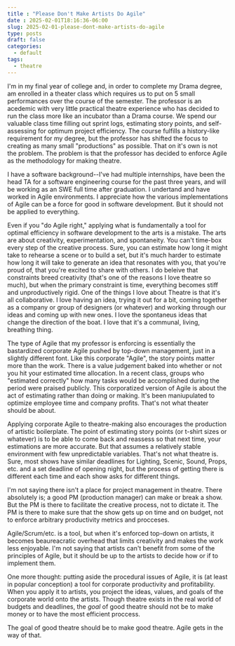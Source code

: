 ```yaml
---
title : "Please Don't Make Artists Do Agile"
date : 2025-02-01T18:16:36-06:00
slug: 2025-02-01-please-dont-make-artists-do-agile
type: posts
draft: false
categories:
  - default
tags:
  - theatre
---
```


I'm in my final year of college and, in order to complete my Drama degree, am enrolled in a theater class which requires us to put on 5 small performances over the course of the semester. The professor is an acedemic with very little practical theatre experience who has decided to run the class more like an incubator than a Drama course. We spend our valuable class time filling out sprint logs, estimating story points, and self-assessing for optimum project efficiency. The course fulfills a history-like requirement for my degree, but the professor has shifted the focus to creating as many small "productions" as possible. That on it's own is not the problem. The problem is that the professor has decided to enforce Agile as the methodology for making theatre.

I have a software background--I've had multiple internships, have been the head TA for a software engineering course for the past three years, and will be working as an SWE full time after graduation. I undertand and have worked in Agile environments. I appreciate how the various implementations of Agile can be a force for good in software development. But it should not be applied to everything.

Even if you "do Agile right," applying what is fundamentally a tool for optimal efficiency in software development to the arts is a mistake. The arts are about creativity, experimentation, and spontaneity. You can't time-box every step of the creative process. Sure, you can estimate how long it might take to rehearse a scene or to build a set, but it's much harder to estimate how long it will take to generate an idea that resonates with you, that you're proud of, that you're excited to share with others. I do beleive that constraints breed creativity (that's one of the reasons I love theatre so much), but when the primary constraint is time, everything becomes stiff and unproductively rigid. One of the things I love about Theatre is that it's all collaborative. I love having an idea, trying it out for a bit, coming together as a company or group of designers (or whatever) and working through our ideas and coming up with new ones. I love the spontaneus ideas that change the direction of the boat. I love that it's a communal, living, breathing thing.

The type of Agile that my professor is enforcing is essentially the bastardized corporate Agile pushed by top-down management, just in a slightly different font. Like this corporate "Agile", the story points matter more than the work. There is a value judgement baked into whether or not you hit your estimated time allocation. In a recent class, groups who "estimated correctly" how many tasks would be accomplished during the period were praised publicly. This corporatized version of Agile is about the act of estimating rather than doing or making. It's been maniupulated to optimize employee time and company profits. That's not what theater should be about.

Applying corporate Agile to theatre-making also encourages the production of artistic boilerplate. The point of estimating story points (or t-shirt sizes or whatever) is to be able to come back and reassess so that next time, your estimations are more accurate. But that assumes a relatively stable environment with few unpredictable variables. That's not what theatre is. Sure, most shows have similar deadlines for Lighting, Scenic, Sound, Props, etc. and a set deadline of opening night, but the process of getting there is different each time and each show asks for different things.

I'm not saying there isn't a place for project management in theatre. There absolutely is; a good PM (production manager) can make or break a show. But the PM is there to facilitate the creative process, not to dictate it. The PM is there to make sure that the show gets up on time and on budget, not to enforce arbitrary productivity metrics and procceses.

Agile/Scrum/etc. is a tool, but when it's enforced top-down on artists, it becomes beaureacratic overhead that limits creativity and makes the work less enjoyable. I'm not saying that artists can't benefit from some of the principles of Agile, but it should be up to the artists to decide how or if to implement them.

One more thought: putting aside the procedural issues of Agile, it is (at least in popular conception) a tool for corporate productivity and profitability. When you apply it to artists, you project the ideas, values, and goals of the corporate world onto the artists. Though theatre exists in the real world of budgets and deadlines, the *goal* of good theatre should not be to make money or to have the most efficient proccess.

The goal of good theatre should be to make good theatre. Agile gets in the way of that.
